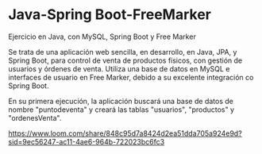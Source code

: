 # Java-Spring Boot-FreeMarker
Ejercicio en Java, con MySQL, Spring Boot y Free Marker

Se trata de una aplicación web sencilla, en desarrollo, en Java, JPA, y Spring Boot, para control de venta de productos físicos, con gestión de usuarios y órdenes de venta. Utiliza una base de datos en MySQL e interfaces de usuario en Free Marker, debido a su excelente integración co Spring Boot.

En su primera ejecución, la aplicación buscará una base de datos de nombre "puntodeventa" y creará las tablas "usuarios", "productos" y "ordenesVenta". 

https://www.loom.com/share/848c95d7a8424d2ea51dda705a924e9d?sid=9ec56247-ac11-4ae6-964b-722023bc6fc3

